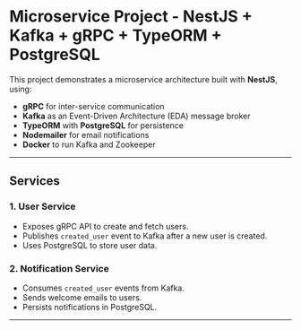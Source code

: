 # Microservice Project - NestJS + Kafka + gRPC + TypeORM + PostgreSQL

This project demonstrates a microservice architecture built with **NestJS**, using:
- **gRPC** for inter-service communication
- **Kafka** as an Event-Driven Architecture (EDA) message broker
- **TypeORM** with **PostgreSQL** for persistence
- **Nodemailer** for email notifications
- **Docker** to run Kafka and Zookeeper

---

## **Services**
### 1. User Service
- Exposes gRPC API to create and fetch users.
- Publishes `created_user` event to Kafka after a new user is created.
- Uses PostgreSQL to store user data.

### 2. Notification Service
- Consumes `created_user` events from Kafka.
- Sends welcome emails to users.
- Persists notifications in PostgreSQL.

---